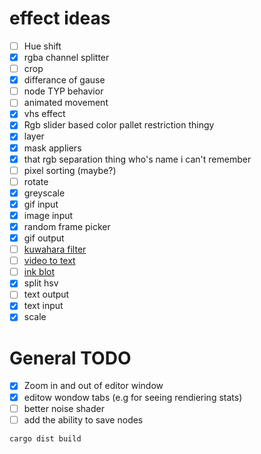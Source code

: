 # effect ideas

- [ ]  Hue shift
- [X]  rgba channel splitter
- [ ]  crop
- [X]  differance of gause
- [ ]  node TYP behavior
- [ ]  animated movement
- [X]  vhs effect
- [X]  Rgb slider based color pallet restriction thingy
- [X]  layer
- [X]  mask appliers
- [X]  that rgb separation thing who's name i can't remember
- [ ]  pixel sorting (maybe?)
- [ ]  rotate
- [X]  greyscale
- [X]  gif input
- [X]  image input
- [X]  random frame picker
- [X]  gif output
- [ ]  [kuwahara filter](https://youtu.be/LDhN-JK3U9g?si=7YaGe_BvN_acuJSx)
- [ ]  [video to text](https://youtu.be/gg40RWiaHRY?si=mx2N1iIbF49yPuvU)
- [ ]  [ink blot](https://youtu.be/E9-LRRDVmo8?si=XZAbp1_e6eysUcNe)
- [X]  split hsv
- [ ]  text output
- [X]  text input
- [X]  scale

# General TODO

* [X]  Zoom in and out of editor window
* [X]  editow wondow tabs (e.g for seeing rendiering stats)
* [ ]  better noise shader
* [ ]  add the ability to save nodes

`cargo dist build`
